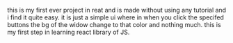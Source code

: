 this is my first ever project in reat and is made without using any tutorial and i find it quite easy.
it is just a simple ui where in when you click the specifed buttons the bg of the widow change to that color and nothing much. 
this is my first step in learning react library of JS.
